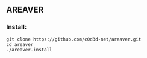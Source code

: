## AREAVER

### Install:
```
git clone https://github.com/c0d3d-net/areaver.git
cd areaver
./areaver-install
```

